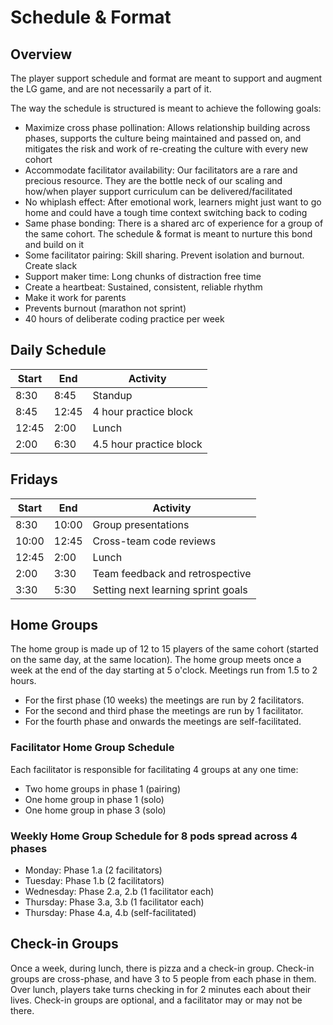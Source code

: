 # Schedule & Format

## Overview

The player support schedule and format are meant to support and augment the LG game, and are not necessarily a part of it.

The way the schedule is structured is meant to achieve the following goals:

- Maximize cross phase pollination: Allows relationship building across phases, supports the culture being maintained and passed on, and mitigates the risk and work of re-creating the culture with every new cohort
- Accommodate facilitator availability: Our facilitators are a rare and precious resource. They are the bottle neck of our scaling and how/when player support curriculum can be delivered/facilitated
- No whiplash effect: After emotional work, learners might just want to go home and could have a tough time context switching back to coding
- Same phase bonding: There is a shared arc of experience for a group of the same cohort. The schedule & format is meant to nurture this bond and build on it
- Some facilitator pairing: Skill sharing. Prevent isolation and burnout. Create slack
- Support maker time: Long chunks of distraction free time
- Create a heartbeat: Sustained, consistent, reliable rhythm
- Make it work for parents
- Prevents burnout (marathon not sprint)
- 40 hours of deliberate coding practice per week

## Daily Schedule

| Start| End | Activity |
|---|---|---|
| 8:30  | 8:45  | Standup   |
| 8:45  | 12:45  | 4 hour practice block  |
| 12:45  | 2:00  | Lunch  |
| 2:00  | 6:30   |  4.5 hour practice block |

## Fridays
| Start| End | Activity |
|---|---|---|
| 8:30  | 10:00  | Group presentations   |
| 10:00  | 12:45  | Cross-team code reviews  |
| 12:45  | 2:00  | Lunch  |
| 2:00  | 3:30   |  Team feedback and retrospective |
| 3:30  | 5:30   |  Setting next learning sprint goals |

## Home Groups

The home group is made up of 12 to 15 players of the same cohort (started on the same day, at the same location).
The home group meets once a week at the end of the day starting at 5 o'clock. Meetings run from 1.5 to 2 hours.

- For the first phase (10 weeks) the meetings are run by 2 facilitators.
- For the second and third phase the meetings are run by 1 facilitator.
- For the fourth phase and onwards the meetings are self-facilitated.

### Facilitator Home Group Schedule
Each facilitator is responsible for facilitating 4 groups at any one time:

- Two home groups in phase 1 (pairing)
- One home group in phase 1 (solo)
- One home group in phase 3 (solo)

### Weekly Home Group Schedule for 8 pods spread across 4 phases
- Monday: Phase 1.a (2 facilitators)
- Tuesday: Phase 1.b (2 facilitators)
- Wednesday: Phase 2.a, 2.b (1 facilitator each)
- Thursday: Phase 3.a, 3.b (1 facilitator each)
- Thursday: Phase 4.a, 4.b (self-facilitated)

## Check-in Groups
Once a week, during lunch, there is pizza and a check-in group. Check-in groups are cross-phase, and have 3 to 5 people from each phase in them. Over lunch, players take turns checking in for 2 minutes each about their lives. Check-in groups are optional, and a facilitator may or may not be there.
